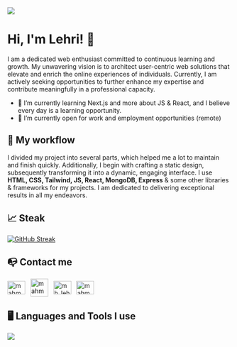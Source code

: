 <img src="img/Banner.png"/>


# Hi, I'm Lehri! 👋
I am a dedicated web enthusiast committed to continuous learning and growth. My unwavering vision is to architect user-centric web solutions that elevate and enrich the online experiences of individuals. Currently, I am actively seeking opportunities to further enhance my expertise and contribute meaningfully in a professional capacity.

- 🌱 I’m currently learning Next.js and more about JS & React, and I believe every day is a learning opportunity.
- 👯 I’m currently open for work and employment opportunities (remote)

## 🚀 My workflow
I divided my project into several parts, which helped me a lot to maintain and finish quickly.  Additionally, I begin with crafting a static design, subsequently transforming it into a dynamic, engaging interface. I use **HTML, CSS, Tailwind, JS, React, MongoDB, Express** & some other libraries & frameworks for my projects. I am dedicated to delivering exceptional results in all my endeavors.


## 📈 Steak
<p>
  
<a href="https://git.io/streak-stats"><img src="https://streak-stats.demolab.com?user=mhlehri&theme=shadow-blue&date_format=M%20j%5B%2C%20Y%5D" alt="GitHub Streak" /></a>
  
## 📭 Contact me
<p >
<a href="https://linkedin.com/in/mahmud-hassan-lehri" target="blank"><img align="center" src="https://raw.githubusercontent.com/rahuldkjain/github-profile-readme-generator/master/src/images/icons/Social/linked-in-alt.svg" alt="mahmud-hassan-lehri" height="30" width="40" /></a>
&nbsp;
  <a href="mailto:lehrimirza101@gmail.com" target="blank"><img align="center" src="https://www.freeiconspng.com/uploads/blue-envelope-icon-24.png" alt="mahmudhassanlehri" height="40" width="40" /></a>
&nbsp;
  <a href="https://twitter.com/mh_lehri" target="blank"><img align="center" src="https://raw.githubusercontent.com/rahuldkjain/github-profile-readme-generator/master/src/images/icons/Social/twitter.svg" alt="mh_lehri" height="30" width="40" /></a>
&nbsp;
  <a href="https://fb.com/mahmudhassanlehri" target="blank"><img align="center" src="https://raw.githubusercontent.com/rahuldkjain/github-profile-readme-generator/master/src/images/icons/Social/facebook.svg" alt="mahmudhassanlehri" height="30" width="40" /></a>
</p>


## 🖥️ Languages and Tools I use
 <p>
  <a href="https://skillicons.dev">
    <img src="https://skillicons.dev/icons?i=html,css,js,tailwind,bootstrap,react,express,mongodb,firebase" />
  </a>
   </p>
</p>
</p>
